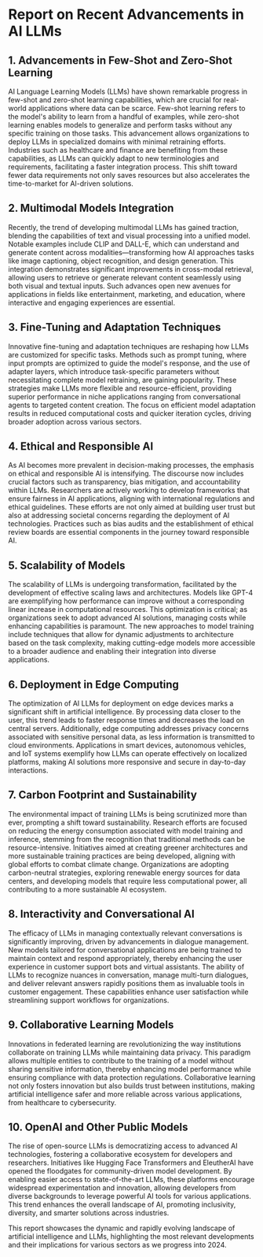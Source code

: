 # Report on Recent Advancements in AI LLMs

## 1. Advancements in Few-Shot and Zero-Shot Learning
AI Language Learning Models (LLMs) have shown remarkable progress in few-shot and zero-shot learning capabilities, which are crucial for real-world applications where data can be scarce. Few-shot learning refers to the model's ability to learn from a handful of examples, while zero-shot learning enables models to generalize and perform tasks without any specific training on those tasks. This advancement allows organizations to deploy LLMs in specialized domains with minimal retraining efforts. Industries such as healthcare and finance are benefiting from these capabilities, as LLMs can quickly adapt to new terminologies and requirements, facilitating a faster integration process. This shift toward fewer data requirements not only saves resources but also accelerates the time-to-market for AI-driven solutions.

## 2. Multimodal Models Integration
Recently, the trend of developing multimodal LLMs has gained traction, blending the capabilities of text and visual processing into a unified model. Notable examples include CLIP and DALL-E, which can understand and generate content across modalities—transforming how AI approaches tasks like image captioning, object recognition, and design generation. This integration demonstrates significant improvements in cross-modal retrieval, allowing users to retrieve or generate relevant content seamlessly using both visual and textual inputs. Such advances open new avenues for applications in fields like entertainment, marketing, and education, where interactive and engaging experiences are essential.

## 3. Fine-Tuning and Adaptation Techniques
Innovative fine-tuning and adaptation techniques are reshaping how LLMs are customized for specific tasks. Methods such as prompt tuning, where input prompts are optimized to guide the model's response, and the use of adapter layers, which introduce task-specific parameters without necessitating complete model retraining, are gaining popularity. These strategies make LLMs more flexible and resource-efficient, providing superior performance in niche applications ranging from conversational agents to targeted content creation. The focus on efficient model adaptation results in reduced computational costs and quicker iteration cycles, driving broader adoption across various sectors.

## 4. Ethical and Responsible AI
As AI becomes more prevalent in decision-making processes, the emphasis on ethical and responsible AI is intensifying. The discourse now includes crucial factors such as transparency, bias mitigation, and accountability within LLMs. Researchers are actively working to develop frameworks that ensure fairness in AI applications, aligning with international regulations and ethical guidelines. These efforts are not only aimed at building user trust but also at addressing societal concerns regarding the deployment of AI technologies. Practices such as bias audits and the establishment of ethical review boards are essential components in the journey toward responsible AI.

## 5. Scalability of Models
The scalability of LLMs is undergoing transformation, facilitated by the development of effective scaling laws and architectures. Models like GPT-4 are exemplifying how performance can improve without a corresponding linear increase in computational resources. This optimization is critical; as organizations seek to adopt advanced AI solutions, managing costs while enhancing capabilities is paramount. The new approaches to model training include techniques that allow for dynamic adjustments to architecture based on the task complexity, making cutting-edge models more accessible to a broader audience and enabling their integration into diverse applications.

## 6. Deployment in Edge Computing
The optimization of AI LLMs for deployment on edge devices marks a significant shift in artificial intelligence. By processing data closer to the user, this trend leads to faster response times and decreases the load on central servers. Additionally, edge computing addresses privacy concerns associated with sensitive personal data, as less information is transmitted to cloud environments. Applications in smart devices, autonomous vehicles, and IoT systems exemplify how LLMs can operate effectively on localized platforms, making AI solutions more responsive and secure in day-to-day interactions.

## 7. Carbon Footprint and Sustainability
The environmental impact of training LLMs is being scrutinized more than ever, prompting a shift toward sustainability. Research efforts are focused on reducing the energy consumption associated with model training and inference, stemming from the recognition that traditional methods can be resource-intensive. Initiatives aimed at creating greener architectures and more sustainable training practices are being developed, aligning with global efforts to combat climate change. Organizations are adopting carbon-neutral strategies, exploring renewable energy sources for data centers, and developing models that require less computational power, all contributing to a more sustainable AI ecosystem.

## 8. Interactivity and Conversational AI
The efficacy of LLMs in managing contextually relevant conversations is significantly improving, driven by advancements in dialogue management. New models tailored for conversational applications are being trained to maintain context and respond appropriately, thereby enhancing the user experience in customer support bots and virtual assistants. The ability of LLMs to recognize nuances in conversation, manage multi-turn dialogues, and deliver relevant answers rapidly positions them as invaluable tools in customer engagement. These capabilities enhance user satisfaction while streamlining support workflows for organizations.

## 9. Collaborative Learning Models
Innovations in federated learning are revolutionizing the way institutions collaborate on training LLMs while maintaining data privacy. This paradigm allows multiple entities to contribute to the training of a model without sharing sensitive information, thereby enhancing model performance while ensuring compliance with data protection regulations. Collaborative learning not only fosters innovation but also builds trust between institutions, making artificial intelligence safer and more reliable across various applications, from healthcare to cybersecurity.

## 10. OpenAI and Other Public Models
The rise of open-source LLMs is democratizing access to advanced AI technologies, fostering a collaborative ecosystem for developers and researchers. Initiatives like Hugging Face Transformers and EleutherAI have opened the floodgates for community-driven model development. By enabling easier access to state-of-the-art LLMs, these platforms encourage widespread experimentation and innovation, allowing developers from diverse backgrounds to leverage powerful AI tools for various applications. This trend enhances the overall landscape of AI, promoting inclusivity, diversity, and smarter solutions across industries.

This report showcases the dynamic and rapidly evolving landscape of artificial intelligence and LLMs, highlighting the most relevant developments and their implications for various sectors as we progress into 2024.